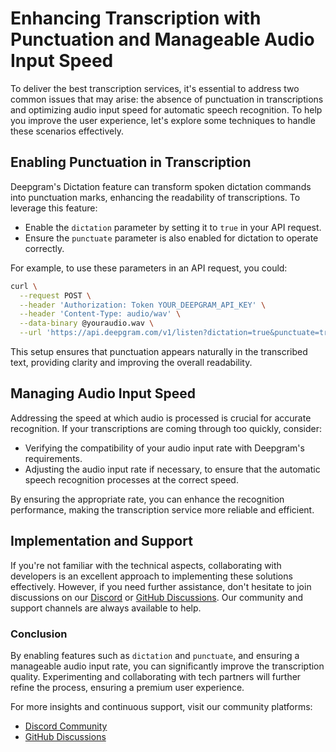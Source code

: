 # Enhancing Transcription with Punctuation and Manageable Audio Input Speed

To deliver the best transcription services, it's essential to address two common issues that may arise: the absence of punctuation in transcriptions and optimizing audio input speed for automatic speech recognition. To help you improve the user experience, let's explore some techniques to handle these scenarios effectively.

## Enabling Punctuation in Transcription

Deepgram's Dictation feature can transform spoken dictation commands into punctuation marks, enhancing the readability of transcriptions. To leverage this feature:

- Enable the `dictation` parameter by setting it to `true` in your API request.
- Ensure the `punctuate` parameter is also enabled for dictation to operate correctly.

For example, to use these parameters in an API request, you could:

```bash
curl \
  --request POST \
  --header 'Authorization: Token YOUR_DEEPGRAM_API_KEY' \
  --header 'Content-Type: audio/wav' \
  --data-binary @youraudio.wav \
  --url 'https://api.deepgram.com/v1/listen?dictation=true&punctuate=true'
```

This setup ensures that punctuation appears naturally in the transcribed text, providing clarity and improving the overall readability.

## Managing Audio Input Speed

Addressing the speed at which audio is processed is crucial for accurate recognition. If your transcriptions are coming through too quickly, consider:

- Verifying the compatibility of your audio input rate with Deepgram's requirements.
- Adjusting the audio input rate if necessary, to ensure that the automatic speech recognition processes at the correct speed.

By ensuring the appropriate rate, you can enhance the recognition performance, making the transcription service more reliable and efficient.

## Implementation and Support

If you're not familiar with the technical aspects, collaborating with developers is an excellent approach to implementing these solutions effectively. However, if you need further assistance, don't hesitate to join discussions on our [Discord](https://discord.gg/deepgram) or [GitHub Discussions](https://github.com/orgs/deepgram/discussions). Our community and support channels are always available to help.

### Conclusion

By enabling features such as `dictation` and `punctuate`, and ensuring a manageable audio input rate, you can significantly improve the transcription quality. Experimenting and collaborating with tech partners will further refine the process, ensuring a premium user experience.

For more insights and continuous support, visit our community platforms:
- [Discord Community](https://discord.gg/deepgram)
- [GitHub Discussions](https://github.com/orgs/deepgram/discussions)